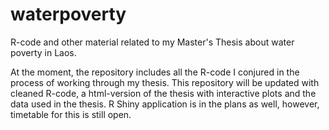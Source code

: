 # waterpoverty
R-code and other material related to my Master's Thesis about water poverty in Laos.


At the moment, the repository includes all the R-code I conjured in the process of working through my thesis. This repository will be updated with cleaned R-code, a html-version of the thesis with interactive plots and the data used in the thesis. R Shiny application is in the plans as well, however, timetable for this is still open.
